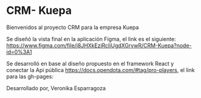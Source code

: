 # CRM- Kuepa

Bienvenidos al proyecto CRM para la empresa Kuepa

Se diseñó la vista final en la aplicación Figma, el link es el siguiente: https://www.figma.com/file/j8JHXkEziRcIiUgdXGrywR/CRM-Kuepa?node-id=0%3A1

Se desarrolló en base al diseño propuesto en el framework React y conectar la Api pública https://docs.opendota.com/#tag/pro-players, el link para las gh-pages: 

Desarrollado por, Veronika Esparragoza
